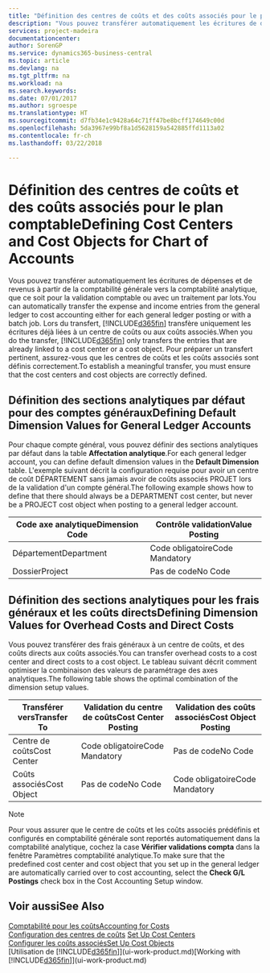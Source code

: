 ```yaml
---
title: "Définition des centres de coûts et des coûts associés pour le plan comptable | Microsoft Docs"
description: "Vous pouvez transférer automatiquement les écritures de dépenses et de revenus à partir de la comptabilité générale vers la comptabilité analytique, que ce soit pour la validation comptable ou avec un traitement par lots. Lors du transfert, le système transfère uniquement les écritures déjà liées à un centre de coûts ou aux coûts associés. Pour préparer un transfert pertinent, assurez-vous que les centres de coûts et les coûts associés sont définis correctement."
services: project-madeira
documentationcenter: 
author: SorenGP
ms.service: dynamics365-business-central
ms.topic: article
ms.devlang: na
ms.tgt_pltfrm: na
ms.workload: na
ms.search.keywords: 
ms.date: 07/01/2017
ms.author: sgroespe
ms.translationtype: HT
ms.sourcegitcommit: d7fb34e1c9428a64c71ff47be8bcff174649c00d
ms.openlocfilehash: 5da3967e99bf8a1d5628159a542885ffd1113a02
ms.contentlocale: fr-ch
ms.lasthandoff: 03/22/2018

---
```

# <a name="defining-cost-centers-and-cost-objects-for-chart-of-accounts"></a><span data-ttu-id="95617-105">Définition des centres de coûts et des coûts associés pour le plan comptable</span><span class="sxs-lookup"><span data-stu-id="95617-105">Defining Cost Centers and Cost Objects for Chart of Accounts</span></span>
<span data-ttu-id="95617-106">Vous pouvez transférer automatiquement les écritures de dépenses et de revenus à partir de la comptabilité générale vers la comptabilité analytique, que ce soit pour la validation comptable ou avec un traitement par lots.</span><span class="sxs-lookup"><span data-stu-id="95617-106">You can automatically transfer the expense and income entries from the general ledger to cost accounting either for each general ledger posting or with a batch job.</span></span> <span data-ttu-id="95617-107">Lors du transfert, [!INCLUDE[d365fin](includes/d365fin_md.md)] transfère uniquement les écritures déjà liées à un centre de coûts ou aux coûts associés.</span><span class="sxs-lookup"><span data-stu-id="95617-107">When you do the transfer, [!INCLUDE[d365fin](includes/d365fin_md.md)] only transfers the entries that are already linked to a cost center or a cost object.</span></span> <span data-ttu-id="95617-108">Pour préparer un transfert pertinent, assurez-vous que les centres de coûts et les coûts associés sont définis correctement.</span><span class="sxs-lookup"><span data-stu-id="95617-108">To establish a meaningful transfer, you must ensure that the cost centers and cost objects are correctly defined.</span></span>  

## <a name="defining-default-dimension-values-for-general-ledger-accounts"></a><span data-ttu-id="95617-109">Définition des sections analytiques par défaut pour des comptes généraux</span><span class="sxs-lookup"><span data-stu-id="95617-109">Defining Default Dimension Values for General Ledger Accounts</span></span>  
<span data-ttu-id="95617-110">Pour chaque compte général, vous pouvez définir des sections analytiques par défaut dans la table **Affectation analytique**.</span><span class="sxs-lookup"><span data-stu-id="95617-110">For each general ledger account, you can define default dimension values in the **Default Dimension** table.</span></span> <span data-ttu-id="95617-111">L'exemple suivant décrit la configuration requise pour avoir un centre de coût DÉPARTEMENT sans jamais avoir de coûts associés PROJET lors de la validation d'un compte général.</span><span class="sxs-lookup"><span data-stu-id="95617-111">The following example shows how to define that there should always be a DEPARTMENT cost center, but never be a PROJECT cost object when posting to a general ledger account.</span></span>  

|<span data-ttu-id="95617-112">**Code axe analytique**</span><span class="sxs-lookup"><span data-stu-id="95617-112">**Dimension Code**</span></span>|<span data-ttu-id="95617-113">**Contrôle validation**</span><span class="sxs-lookup"><span data-stu-id="95617-113">**Value Posting**</span></span>|  
|------------------------------------------|-----------------------------------------|  
|<span data-ttu-id="95617-114">Département</span><span class="sxs-lookup"><span data-stu-id="95617-114">Department</span></span>|<span data-ttu-id="95617-115">Code obligatoire</span><span class="sxs-lookup"><span data-stu-id="95617-115">Code Mandatory</span></span>|  
|<span data-ttu-id="95617-116">Dossier</span><span class="sxs-lookup"><span data-stu-id="95617-116">Project</span></span>|<span data-ttu-id="95617-117">Pas de code</span><span class="sxs-lookup"><span data-stu-id="95617-117">No Code</span></span>|  

## <a name="defining-dimension-values-for-overhead-costs-and-direct-costs"></a><span data-ttu-id="95617-118">Définition des sections analytiques pour les frais généraux et les coûts directs</span><span class="sxs-lookup"><span data-stu-id="95617-118">Defining Dimension Values for Overhead Costs and Direct Costs</span></span>  
 <span data-ttu-id="95617-119">Vous pouvez transférer des frais généraux à un centre de coûts, et des coûts directs aux coûts associés.</span><span class="sxs-lookup"><span data-stu-id="95617-119">You can transfer overhead costs to a cost center and direct costs to a cost object.</span></span> <span data-ttu-id="95617-120">Le tableau suivant décrit comment optimiser la combinaison des valeurs de paramétrage des axes analytiques.</span><span class="sxs-lookup"><span data-stu-id="95617-120">The following table shows the optimal combination of the dimension setup values.</span></span>  

|<span data-ttu-id="95617-121">Transférer vers</span><span class="sxs-lookup"><span data-stu-id="95617-121">Transfer To</span></span>|<span data-ttu-id="95617-122">Validation du centre de coûts</span><span class="sxs-lookup"><span data-stu-id="95617-122">Cost Center Posting</span></span>|<span data-ttu-id="95617-123">Validation des coûts associés</span><span class="sxs-lookup"><span data-stu-id="95617-123">Cost Object Posting</span></span>|  
|-----------------|-------------------------|-------------------------|  
|<span data-ttu-id="95617-124">Centre de coûts</span><span class="sxs-lookup"><span data-stu-id="95617-124">Cost Center</span></span>|<span data-ttu-id="95617-125">Code obligatoire</span><span class="sxs-lookup"><span data-stu-id="95617-125">Code Mandatory</span></span>|<span data-ttu-id="95617-126">Pas de code</span><span class="sxs-lookup"><span data-stu-id="95617-126">No Code</span></span>|  
|<span data-ttu-id="95617-127">Coûts associés</span><span class="sxs-lookup"><span data-stu-id="95617-127">Cost Object</span></span>|<span data-ttu-id="95617-128">Pas de code</span><span class="sxs-lookup"><span data-stu-id="95617-128">No Code</span></span>|<span data-ttu-id="95617-129">Code obligatoire</span><span class="sxs-lookup"><span data-stu-id="95617-129">Code Mandatory</span></span>|  

> [!NOTE]  
>  <span data-ttu-id="95617-130">Pour vous assurer que le centre de coûts et les coûts associés prédéfinis et configurés en comptabilité générale sont reportés automatiquement dans la comptabilité analytique, cochez la case **Vérifier validations compta** dans la fenêtre Paramètres comptabilité analytique.</span><span class="sxs-lookup"><span data-stu-id="95617-130">To make sure that the predefined cost center and cost object that you set up in the general ledger are automatically carried over to cost accounting, select the **Check G/L Postings** check box in the Cost Accounting Setup window.</span></span>  

## <a name="see-also"></a><span data-ttu-id="95617-131">Voir aussi</span><span class="sxs-lookup"><span data-stu-id="95617-131">See Also</span></span>  
[<span data-ttu-id="95617-132">Comptabilité pour les coûts</span><span class="sxs-lookup"><span data-stu-id="95617-132">Accounting for Costs</span></span>](finance-manage-cost-accounting.md)  
<span data-ttu-id="95617-133">[Configuration des centres de coûts](finance-how-to-set-up-cost-centers.md) </span><span class="sxs-lookup"><span data-stu-id="95617-133">[Set Up Cost Centers](finance-how-to-set-up-cost-centers.md) </span></span>  
[<span data-ttu-id="95617-134">Configurer les coûts associés</span><span class="sxs-lookup"><span data-stu-id="95617-134">Set Up Cost Objects</span></span>](finance-how-to-set-up-cost-objects.md)  
<span data-ttu-id="95617-135">[Utilisation de [!INCLUDE[d365fin](includes/d365fin_md.md)]](ui-work-product.md)</span><span class="sxs-lookup"><span data-stu-id="95617-135">[Working with [!INCLUDE[d365fin](includes/d365fin_md.md)]](ui-work-product.md)</span></span>

